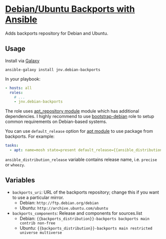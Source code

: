 # [Debian/Ubuntu Backports with Ansible](https://github.com/jnv/ansible-role-debian-backports)

Adds backports repository for Debian and Ubuntu.

## Usage

Install via [Galaxy](https://galaxy.ansibleworks.com/)

```
ansible-galaxy install jnv.debian-backports
```

In your playbook:

```yaml
- hosts: all
  roles:
    # ...
    - jnv.debian-backports
```

The role uses [apt_repository module](http://docs.ansible.com/apt_repository_module.html) module which has additional dependencies. I highly recommend to use [bootstrap-debian](https://github.com/cederberg/ansible-bootstrap-debian) role to setup common requirements on Debian-based systems.

You can use `default_release` option for [apt module](http://docs.ansible.com/apt_module.html) to use package from backports. For example:

```yaml
tasks:
  - apt: name=mosh state=present default_release={{ansible_distribution_release}}-backports
```

`ansible_distribution_release` variable contains release name, i.e. `precise` or `wheezy`.

## Variables

- `backports_uri`: URL of the backports repository; change this if you want to use a particular mirror.
    + Debian: `http://ftp.debian.org/debian`
    + Ubuntu: `http://archive.ubuntu.com/ubuntu`
- `backports_components`: Release and components for sources.list
    + Debian: `{{backports_distribution}}-backports backports main contrib non-free`
    + Ubuntu: `{{backports_distribution}}-backports main restricted universe multiverse`
